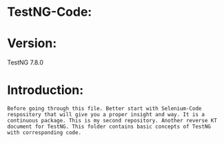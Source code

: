 # TestNG-Code:

# Version:
  TestNG 7.8.0
# Introduction:
    Before going through this file. Better start with Selenium-Code respository that will give you a proper insight and way. It is a continuous package. This is my second repository. Another reverse KT document for TestNG. This folder contains basic concepts of TestNG with corresponding code.
